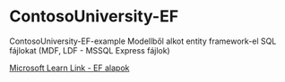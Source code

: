 # ContosoUniversity-EF
ContosoUniversity-EF-example
Modellből alkot entity framework-el SQL fájlokat (MDF, LDF - MSSQL Express fájlok)

<a href="https://learn.microsoft.com/en-us/aspnet/mvc/overview/getting-started/getting-started-with-ef-using-mvc/creating-an-entity-framework-data-model-for-an-asp-net-mvc-application">Microsoft Learn Link - EF alapok</a>
